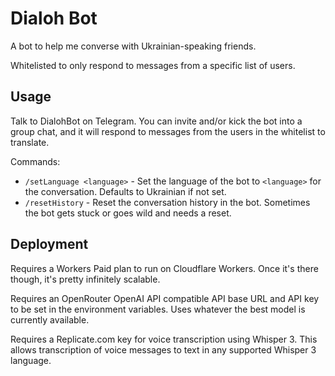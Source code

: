 # Dialoh Bot

A bot to help me converse with Ukrainian-speaking friends.

Whitelisted to only respond to messages from a specific list of users.

## Usage

Talk to DialohBot on Telegram. You can invite and/or kick the bot into a group chat, and it will respond to messages from the users in the whitelist to translate.

Commands:

* `/setLanguage <language>` - Set the language of the bot to `<language>` for the conversation. Defaults to Ukrainian if not set.
* `/resetHistory` - Reset the conversation history in the bot. Sometimes the bot gets stuck or goes wild and needs a reset.

## Deployment

Requires a Workers Paid plan to run on Cloudflare Workers. Once it's there though, it's pretty infinitely scalable.

Requires an OpenRouter OpenAI API compatible API base URL and API key to be set in the environment variables.
Uses whatever the best model is currently available.

Requires a Replicate.com key for voice transcription using Whisper 3.
This allows transcription of voice messages to text in any supported Whisper 3 language.
